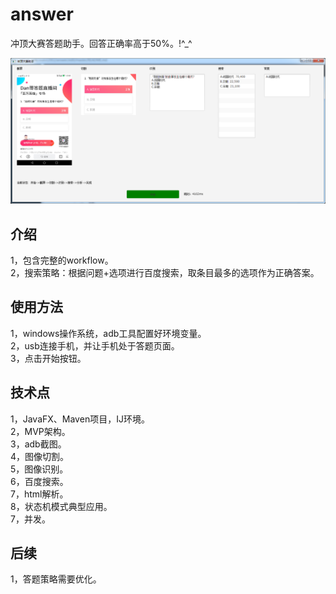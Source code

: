 # answer

冲顶大赛答题助手。回答正确率高于50%。!^_^


![Aaron Swartz](https://raw.githubusercontent.com/zealot2002/answer/master/src/screenshot/answer.png)
## 介绍 ##
1，包含完整的workflow。<br />
2，搜索策略：根据问题+选项进行百度搜索，取条目最多的选项作为正确答案。<br />


## 使用方法 ##
1，windows操作系统，adb工具配置好环境变量。<br />
2，usb连接手机，并让手机处于答题页面。<br />
3，点击开始按钮。<br />


## 技术点 ##

1，JavaFX、Maven项目，IJ环境。<br />
2，MVP架构。<br />
3，adb截图。<br />
4，图像切割。<br />
5，图像识别。<br />
6，百度搜索。<br />
7，html解析。<br />
8，状态机模式典型应用。<br />
7，并发。<br />

## 后续 ##
1，答题策略需要优化。<br />
